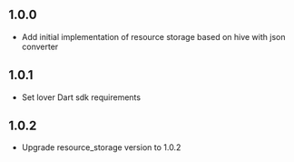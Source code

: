 ## 1.0.0
* Add initial implementation of resource storage based on hive with json converter

## 1.0.1
* Set lover Dart sdk requirements

## 1.0.2
* Upgrade resource_storage version to 1.0.2
